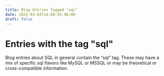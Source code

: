 ```yaml
---
title: Blog Entries Tagged "sql"
date: 2023-03-03T14:08:55-06:00
draft: false
---
```

# Entries with the tag "sql"

Blog entries about SQL in general contain the “sql” tag. These may have a mix of specific sql flavors like MySQL or MSSQL or may be theoretical or cross-compatible information.
